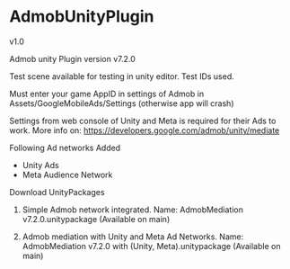 # AdmobUnityPlugin


v1.0

Admob unity Plugin version v7.2.0

Test scene available for testing in unity editor.
Test IDs used.

Must enter your game AppID in settings of Admob in Assets/GoogleMobileAds/Settings (otherwise app will crash)

Settings from web console of Unity and Meta is required for their Ads to work.
More info on: https://developers.google.com/admob/unity/mediate

Following Ad networks Added
- Unity Ads
- Meta Audience Network

Download UnityPackages
1) Simple Admob network integrated.
Name: AdmobMediation v7.2.0.unitypackage (Available on main)

2) Admob mediation with Unity and Meta Ad Networks.
Name: AdmobMediation v7.2.0 with (Unity, Meta).unitypackage (Available on main)

